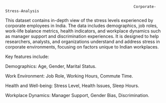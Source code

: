                                                              Corporate-Stress-Analysis 
This dataset contains in-depth view of the stress levels experienced by corporate employees in India. The data includes demographics, job roles, work-life balance metrics, health indicators, and workplace dynamics such as manager support and discrimination experiences. It is designed to help researchers, analysts, and organizations understand and address stress in corporate environments, focusing on factors unique to Indian workplaces.

Key features include:

Demographics: Age, Gender, Marital Status.

Work Environment: Job Role, Working Hours, Commute Time.

Health and Well-being: Stress Level, Health Issues, Sleep Hours.

Workplace Dynamics: Manager Support, Gender Bias, Discrimination.
